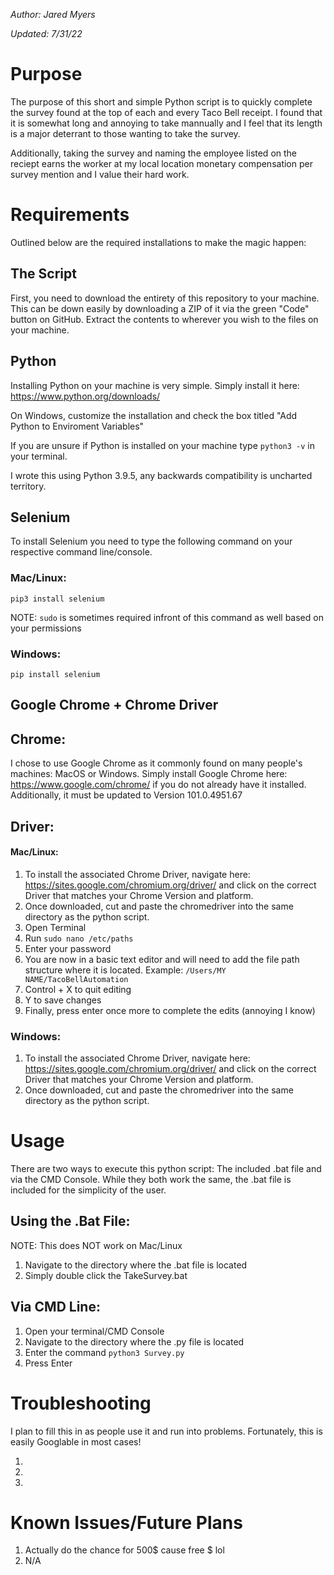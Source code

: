 *Author: Jared Myers*

*Updated: 7/31/22*

# Purpose

The purpose of this short and simple Python script is to quickly complete the survey found at the top of each and every Taco Bell receipt. I found that it is somewhat long and annoying to take mannually and I feel that its length is a major deterrant to those wanting to take the survey.

Additionally, taking the survey and naming the employee listed on the reciept earns the worker at my local location monetary compensation per survey mention and I value their hard work.

# Requirements

Outlined below are the required installations to make the magic happen:
## The Script
First, you need to download the entirety of this repository to your machine. This can be down easily by downloading a ZIP of it via the green "Code" button on GitHub. Extract the contents to wherever you wish to the files on your machine.

## Python
Installing Python on your machine is very simple. Simply install it here: https://www.python.org/downloads/ 

On Windows, customize the installation and check the box titled "Add Python to Enviroment Variables"

If you are unsure if Python is installed on your machine type ```python3 -v``` in your terminal. 

I wrote this using Python 3.9.5, any backwards compatibility is uncharted territory.

## Selenium
To install Selenium you need to type the following command on your respective command line/console.

### Mac/Linux:
```pip3 install selenium```

NOTE: ```sudo``` is sometimes required infront of this command as well based on your permissions

### Windows: 
```pip install selenium```
## Google Chrome + Chrome Driver
## Chrome:

I chose to use Google Chrome as it commonly found on many people's machines: MacOS or Windows. 
Simply install Google Chrome here: https://www.google.com/chrome/ if you do not already have it installed.
Additionally, it must be updated to Version 101.0.4951.67

## Driver: 

#### Mac/Linux:
1. To install the associated Chrome Driver, navigate here: https://sites.google.com/chromium.org/driver/ and click on the correct Driver that matches your Chrome Version and platform. 
2. Once downloaded, cut and paste the chromedriver into the same directory as the python script.
3. Open Terminal
4. Run ```sudo nano /etc/paths```
5. Enter your password
6. You are now in a basic text editor and will need to add the file path structure where it is located. 
Example: ```/Users/MY NAME/TacoBellAutomation```
7. Control + X to quit editing
8. Y to save changes
9. Finally, press enter once more to complete the edits (annoying I know)

### Windows:

1. To install the associated Chrome Driver, navigate here: https://sites.google.com/chromium.org/driver/ and click on the correct Driver that matches your Chrome Version and platform. 
2. Once downloaded, cut and paste the chromedriver into the same directory as the python script.

# Usage

There are two ways to execute this python script: The included .bat file and via the CMD Console. While they both work the same, the .bat file is included for the simplicity of the user.

## Using the .Bat File:
NOTE: This does NOT work on Mac/Linux
 1. Navigate to the directory where the .bat file is located
 2. Simply double click the TakeSurvey.bat
 
## Via CMD Line:
1. Open your terminal/CMD Console
2. Navigate to the directory where the .py file is located
3. Enter the command 
```python3 Survey.py```
4. Press Enter

# Troubleshooting
I plan to fill this in as people use it and run into problems. Fortunately, this is easily Googlable in most cases!

1.
2.
3.

# Known Issues/Future Plans
1. Actually do the chance for 500$ cause free $ lol
2. N/A
